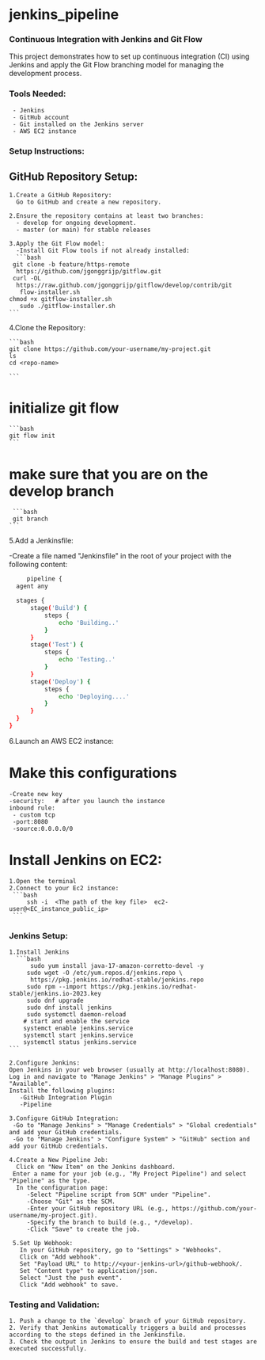 # jenkins_pipeline
### Continuous Integration with Jenkins and Git Flow
This project demonstrates how to set up continuous integration (CI) using Jenkins and apply the Git Flow branching model for managing the development process.

### Tools Needed:
     - Jenkins
     - GitHub account
     - Git installed on the Jenkins server
     - AWS EC2 instance

### Setup Instructions:

## GitHub Repository Setup:
    1.Create a GitHub Repository:
      Go to GitHub and create a new repository. 

    2.Ensure the repository contains at least two branches:
      - develop for ongoing development.
      - master (or main) for stable releases

    3.Apply the Git Flow model:
      -Install Git Flow tools if not already installed:
      ```bash
     git clone -b feature/https-remote
      https://github.com/jgonggrijp/gitflow.git
     curl -OL
      https://raw.github.com/jgonggrijp/gitflow/develop/contrib/git
       flow-installer.sh
    chmod +x gitflow-installer.sh
       sudo ./gitflow-installer.sh
    ```

4.Clone the Repository:
  
    ```bash
    git clone https://github.com/your-username/my-project.git
    ls
    cd <repo-name>
   
    ```
# initialize git flow
    ```bash
    git flow init
    ```
 # make sure that you are on the develop branch
     ```bash
     git branch  
    ```

5.Add a Jenkinsfile:

-Create a file named "Jenkinsfile" in the root of your project with the following content:
 
  ```bash
       pipeline {
    agent any

    stages {
        stage('Build') {
            steps {
                echo 'Building..'
            }
        }
        stage('Test') {
            steps {
                echo 'Testing..'
            }
        }
        stage('Deploy') {
            steps {
                echo 'Deploying....'
            }
        }
    }
}
  ```

6.Launch an AWS EC2 instance:
  # Make this configurations
    
    -Create new key
    -security:   # after you launch the instance 
    inbound rule:
     - custom tcp
     -port:8080
     -source:0.0.0.0/0
 
  # Install Jenkins on EC2:
    
    1.Open the terminal
    2.Connect to your Ec2 instance:
     ```bash
         ssh -i  <The path of the key file>  ec2-user@<EC_instance_public_ip> 
     ```
   
### Jenkins Setup:

    1.Install Jenkins
      ```bash
          sudo yum install java-17-amazon-corretto-devel -y
         sudo wget -O /etc/yum.repos.d/jenkins.repo \
          https://pkg.jenkins.io/redhat-stable/jenkins.repo
         sudo rpm --import https://pkg.jenkins.io/redhat-stable/jenkins.io-2023.key
         sudo dnf upgrade
         sudo dnf install jenkins
         sudo systemctl daemon-reload
        # start and enable the service 
        systemct enable jenkins.service
        systemctl start jenkins.service
        systemctl status jenkins.service
    ```

    2.Configure Jenkins:
    Open Jenkins in your web browser (usually at http://localhost:8080).
    Log in and navigate to "Manage Jenkins" > "Manage Plugins" > "Available".
    Install the following plugins:
       -GitHub Integration Plugin
       -Pipeline
   
    3.Configure GitHub Integration:
     -Go to "Manage Jenkins" > "Manage Credentials" > "Global credentials" and add your GitHub credentials.
     -Go to "Manage Jenkins" > "Configure System" > "GitHub" section and add your GitHub credentials.
   
    4.Create a New Pipeline Job:
      Click on "New Item" on the Jenkins dashboard.
     Enter a name for your job (e.g., "My Project Pipeline") and select "Pipeline" as the type.
      In the configuration page:
         -Select "Pipeline script from SCM" under "Pipeline".
         -Choose "Git" as the SCM.
         -Enter your GitHub repository URL (e.g., https://github.com/your-username/my-project.git).
         -Specify the branch to build (e.g., */develop).
         -Click "Save" to create the job.
    
     5.Set Up Webhook:
       In your GitHub repository, go to "Settings" > "Webhooks".
       Click on "Add webhook".
       Set "Payload URL" to http://<your-jenkins-url>/github-webhook/.
       Set "Content type" to application/json.
       Select "Just the push event".
       Click "Add webhook" to save.

  ### Testing and Validation:

    1. Push a change to the `develop` branch of your GitHub repository.
    2. Verify that Jenkins automatically triggers a build and processes according to the steps defined in the Jenkinsfile.
    3. Check the output in Jenkins to ensure the build and test stages are executed successfully.
